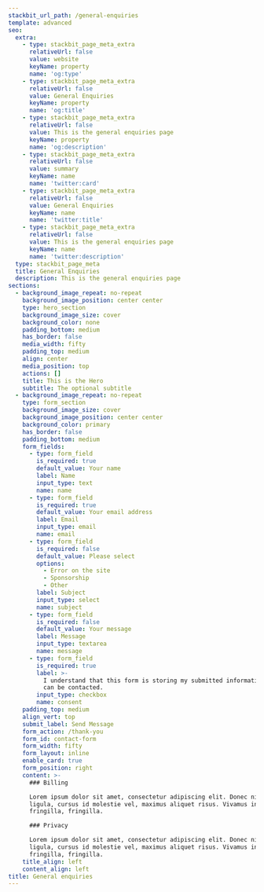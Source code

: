 ```yaml
---
stackbit_url_path: /general-enquiries
template: advanced
seo:
  extra:
    - type: stackbit_page_meta_extra
      relativeUrl: false
      value: website
      keyName: property
      name: 'og:type'
    - type: stackbit_page_meta_extra
      relativeUrl: false
      value: General Enquiries
      keyName: property
      name: 'og:title'
    - type: stackbit_page_meta_extra
      relativeUrl: false
      value: This is the general enquiries page
      keyName: property
      name: 'og:description'
    - type: stackbit_page_meta_extra
      relativeUrl: false
      value: summary
      keyName: name
      name: 'twitter:card'
    - type: stackbit_page_meta_extra
      relativeUrl: false
      value: General Enquiries
      keyName: name
      name: 'twitter:title'
    - type: stackbit_page_meta_extra
      relativeUrl: false
      value: This is the general enquiries page
      keyName: name
      name: 'twitter:description'
  type: stackbit_page_meta
  title: General Enquiries
  description: This is the general enquiries page
sections:
  - background_image_repeat: no-repeat
    background_image_position: center center
    type: hero_section
    background_image_size: cover
    background_color: none
    padding_bottom: medium
    has_border: false
    media_width: fifty
    padding_top: medium
    align: center
    media_position: top
    actions: []
    title: This is the Hero
    subtitle: The optional subtitle
  - background_image_repeat: no-repeat
    type: form_section
    background_image_size: cover
    background_image_position: center center
    background_color: primary
    has_border: false
    padding_bottom: medium
    form_fields:
      - type: form_field
        is_required: true
        default_value: Your name
        label: Name
        input_type: text
        name: name
      - type: form_field
        is_required: true
        default_value: Your email address
        label: Email
        input_type: email
        name: email
      - type: form_field
        is_required: false
        default_value: Please select
        options:
          - Error on the site
          - Sponsorship
          - Other
        label: Subject
        input_type: select
        name: subject
      - type: form_field
        is_required: false
        default_value: Your message
        label: Message
        input_type: textarea
        name: message
      - type: form_field
        is_required: true
        label: >-
          I understand that this form is storing my submitted information so I
          can be contacted.
        input_type: checkbox
        name: consent
    padding_top: medium
    align_vert: top
    submit_label: Send Message
    form_action: /thank-you
    form_id: contact-form
    form_width: fifty
    form_layout: inline
    enable_card: true
    form_position: right
    content: >-
      ### Billing

      Lorem ipsum dolor sit amet, consectetur adipiscing elit. Donec nisl
      ligula, cursus id molestie vel, maximus aliquet risus. Vivamus in nibh
      fringilla, fringilla.

      ### Privacy

      Lorem ipsum dolor sit amet, consectetur adipiscing elit. Donec nisl
      ligula, cursus id molestie vel, maximus aliquet risus. Vivamus in nibh
      fringilla, fringilla.
    title_align: left
    content_align: left
title: General enquiries
---
```

